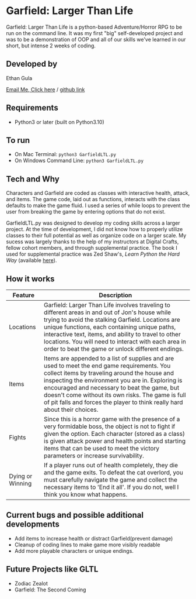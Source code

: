 # Garfield: Larger Than Life

Garfield: Larger Than Life is a python-based Adventure/Horror RPG to be run on the command line. It was my first "big" self-developed project and was to be a demonstration of OOP and all of our skills we've learned in our short, but intense 2 weeks of coding. 


## Developed by

Ethan Gula

[Email Me, Click here](Ethangula96@gmail.com) / [github link](https://github.com/Emgula96/DCBC/tree/main/On%20going%20projects/Games)


## Requirements

- Python3 or later (built on Python3.10)



## To run

- On Mac Terminal: `python3 GarfieldLTL.py`
- On Windows Command Line: `python3 GarfieldLTL.py`


## Tech and Why
Characters and Garfield are coded as classes with interactive health, attack, and items. The game code, laid out as functions, interacts with the class defaults to make the game fluid. I used a series of while loops to prevent the user from breaking the game by entering options that do not exist.

GarfieldLTL.py was designed to develop my coding skills across a larger project. At the time of development, I did not know how to properly utilize classes to their full potential as well as organize code on a larger scale. My sucess was largely thanks to the help of my instructors at Digital Crafts, fellow cohort members, and through supplemental practice. The book I used for supplemental practice was Zed Shaw's, *Learn Python the Hard Way* (available [here](https://www.amazon.com/Learn-Python-Hard-Way-Introduction/dp/0134692888/ref=sr_1_1keywords=python+the+hard+way&qid=1577465107&sr=8-1)).

## How it works

| Feature | Description |
| ----------- | ----------- |
| Locations | Garfield: Larger Than Life involves traveling to different areas in and out of Jon's house while trying to avoid the stalking Garfield. Locations are unique functions, each containing unique paths, interactive text, items,  and ability to travel to other locations. You will need to interact with each area in order to beat the game or unlock different endings. |
| Items | Items are appended to a list of supplies and are used to meet the end game requirements. You collect items by traveling around the house and inspecting the environment you are in. Exploring is encouraged and necessary to beat the game, but doesn't come without its own risks. The game is full of pit falls and forces the player to think really hard about their choices. |
| Fights | Since this is a horror game with the presence of a very formidable boss, the object is not to fight if given the option. Each character (stored as a class) is given attack power and health points and starting items that can be used to meet the victory parameters or increase survivability. |
| Dying or Winning | If a player runs out of health completely, they die and the game exits. To defeat the cat overlord, you must carefully navigate the game and collect the necessary items to 'End it all'. If you do not, well I think you know what happens. 

## Current bugs and possible additional developments
- Add items to increase health or distract Garfield(prevent damage)
- Cleanup of coding lines to make game more visibly readable
- Add more playable characters or unique endings.

## Future Projects like GLTL
- Zodiac Zealot
- Garfield: The Second Coming